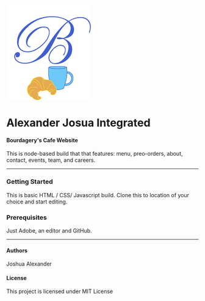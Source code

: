 ![Bourdagery's Cafe Logo](images/Logo_Icon.png)

# Alexander Josua Integrated
#### Bourdagery's Cafe Website

This is node-based build that that features: menu, preo-orders, about, contact, events, team, and careers.


  - - - -
### Getting Started
This is basic HTML / CSS/ Javascript build.
Clone this to location of your choice and start editing.

### Prerequisites
Just Adobe, an editor and GitHub.
  - - - -
#### Authors
Joshua Alexander

#### License

This project is licensed under MIT License

